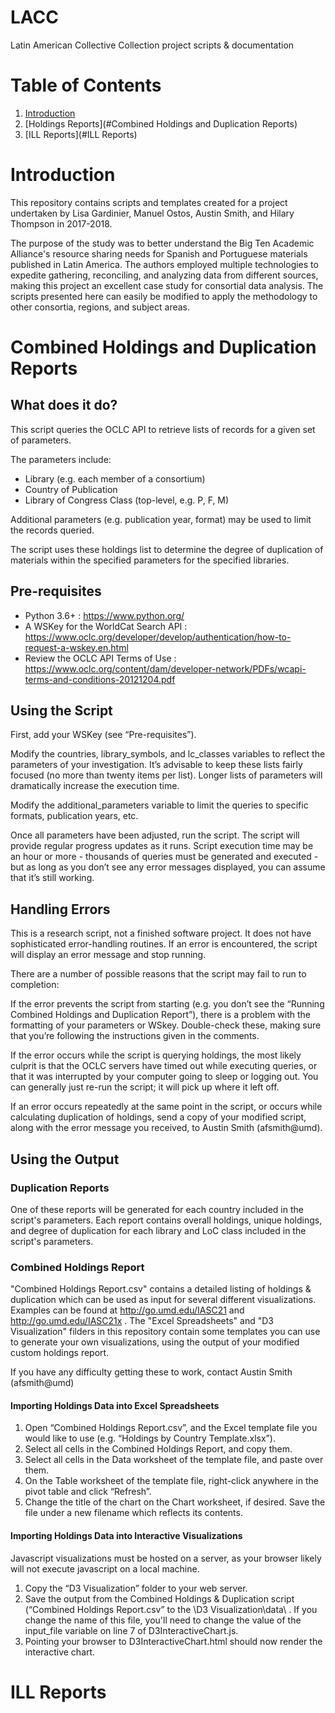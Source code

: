 # LACC
Latin American Collective Collection project scripts &amp; documentation

# Table of Contents
1. [Introduction](#Introduction)
2. [Holdings Reports](#Combined Holdings and Duplication Reports)
3. [ILL Reports](#ILL Reports)

# Introduction

This repository contains scripts and templates created for a project undertaken by Lisa Gardinier, Manuel Ostos, Austin Smith, and Hilary Thompson in 2017-2018.

The purpose of the study was to better understand the Big Ten Academic Alliance's resource sharing needs for Spanish and Portuguese materials published in Latin America. The authors employed multiple technologies to expedite gathering,  reconciling,  and  analyzing  data  from  different  sources,  making  this  project  an  excellent  case study for consortial data analysis. The scripts presented here can easily be modified to apply the methodology to other consortia, regions, and subject areas.

# Combined Holdings and Duplication Reports

## What does it do?
This script queries the OCLC API to retrieve lists of records for a given set of parameters.

The parameters include:
* Library (e.g. each member of a consortium)
* Country of Publication
* Library of Congress Class (top-level, e.g. P, F, M)

Additional parameters (e.g. publication year, format) may be used to limit the records queried.

The script uses these holdings list to determine the degree of duplication of materials within the specified parameters for the specified libraries.

## Pre-requisites
* Python 3.6+ : https://www.python.org/
* A WSKey for the WorldCat Search API : https://www.oclc.org/developer/develop/authentication/how-to-request-a-wskey.en.html
* Review the OCLC API Terms of Use : https://www.oclc.org/content/dam/developer-network/PDFs/wcapi-terms-and-conditions-20121204.pdf

## Using the Script
First, add your WSKey (see “Pre-requisites”).

Modify the countries, library_symbols, and lc_classes variables to reflect the parameters of your investigation. It’s advisable to keep these lists fairly focused (no more than twenty items per list). Longer lists of parameters will dramatically increase the execution time.

Modify the additional_parameters variable to limit the queries to specific formats, publication years, etc.

Once all parameters have been adjusted, run the script. The script will provide regular progress updates as it runs. Script execution time may be an hour or more - thousands of queries must be generated and executed - but as long as you don’t see any error messages displayed, you can assume that it’s still working.

## Handling Errors
This is a research script, not a finished software project. It does not have sophisticated error-handling routines. If an error is encountered, the script will display an error message and stop running.

There are a number of possible reasons that the script may fail to run to completion:

If the error prevents the script from starting (e.g. you don’t see the “Running Combined Holdings and Duplication Report”), there is a problem with the formatting of your parameters or WSkey. Double-check these, making sure that you’re following the instructions given in the comments.

If the error occurs while the script is querying holdings, the most likely culprit is that the OCLC servers have timed out while executing queries, or that it was interrupted by your computer going to sleep or logging out. You can generally just re-run the script; it will pick up where it left off.

If an error occurs repeatedly at the same point in the script, or occurs while calculating duplication of holdings, send a copy of your modified script, along with the error message you received, to Austin Smith (afsmith@umd).

## Using the Output

### Duplication Reports

One of these reports will be generated for each country included in the script's parameters. Each report contains overall holdings, unique holdings, and degree of duplication for each library and LoC class included in the script's parameters.

### Combined Holdings Report

"Combined Holdings Report.csv" contains a detailed listing of holdings & duplication which can be used as input for several different visualizations. Examples can be found at http://go.umd.edu/IASC21 and http://go.umd.edu/IASC21x . The "Excel Spreadsheets" and "D3 Visualization" filders in this repository contain some templates you can use to generate your own visualizations, using the output of your modified custom holdings report.

If you have any difficulty getting these to work, contact Austin Smith (afsmith@umd)

#### Importing Holdings Data into Excel Spreadsheets

1. Open “Combined Holdings Report.csv”, and the Excel template file you would like to use (e.g. “Holdings by Country Template.xlsx”).
2. Select all cells in the Combined Holdings Report, and copy them.
3. Select all cells in the Data worksheet of the template file, and paste over them.
4. On the Table worksheet of the template file, right-click anywhere in the pivot table and click “Refresh”.
5. Change the title of the chart on the Chart worksheet, if desired. Save the file under a new filename which reflects its contents.

#### Importing Holdings Data into Interactive Visualizations

Javascript visualizations must be hosted on a server, as your browser likely will not execute javascript on a local machine.

1. Copy the “D3 Visualization” folder to your web server.
2. Save the output from the Combined Holdings & Duplication script (“Combined Holdings Report.csv” to the \D3 Visualization\data\ . If you change the name of this file, you'll need to change the value of the input_file variable on line 7 of D3InteractiveChart.js.
3. Pointing your browser to D3InteractiveChart.html should now render the interactive chart.

# ILL Reports
